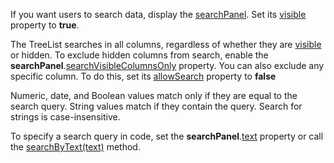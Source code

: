 If you want users to search data, display the [searchPanel](/Documentation/ApiReference/UI_Components/dxTreeList/Configuration/searchPanel/). Set its [visible](/Documentation/ApiReference/UI_Components/dxTreeList/Configuration/searchPanel/#visible) property to **true**.
<!--split-->

The TreeList searches in all columns, regardless of whether they are [visible](/Documentation/ApiReference/UI_Components/dxTreeList/Configuration/columns/#visible) or hidden. To exclude hidden columns from search, enable the **searchPanel**.[searchVisibleColumnsOnly](/Documentation/ApiReference/UI_Components/dxTreeList/Configuration/searchPanel/#searchVisibleColumnsOnly) property. You can also exclude any specific column. To do this, set its [allowSearch](/Documentation/ApiReference/UI_Components/dxTreeList/Configuration/columns/#allowSearch) property to **false**

Numeric, date, and Boolean values match only if they are equal to the search query. String values match if they contain the query. Search for strings is case-insensitive.

To specify a search query in code, set the **searchPanel**.[text](/Documentation/ApiReference/UI_Components/dxTreeList/Configuration/searchPanel/#text) property or call the [searchByText(text)](/Documentation/ApiReference/UI_Components/dxTreeList/Methods/#searchByTexttext) method.
